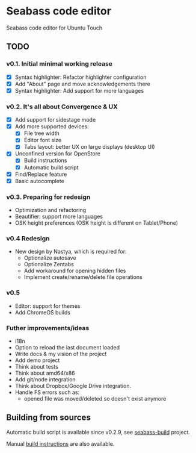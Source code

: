 # Seabass code editor
Seabass code editor for Ubuntu Touch

## TODO
### v0.1. Initial minimal working release
- [x] Syntax highlighter: Refactor highlighter configuration
- [x] Add "About" page and move acknowledgements there
- [x] Syntax highlighter: Add support for more languages

### v0.2. It's all about Convergence & UX
- [x] Add support for sidestage mode
- [x] Add more supported devices:  
   - [x] File tree width
   - [x] Editor font size
   - [x] Tabs layout: better UX on large displays (desktop UI)
- [x] Unconfined version for OpenStore  
   - [x] Build instructions
   - [x] Automatic build script
- [x] Find/Replace feature
- [x] Basic autocomplete

### v0.3. Preparing for redesign
* Optimization and refactoring
* Beautifier: support more languages
* OSK height preferences (OSK height is different on Tablet/Phone)

### v0.4 Redesign
* New design by Nastya, which is required for:
   * Optionalize autosave
   * Optionalize Zentabs
   * Add workaround for opening hidden files
   * Implement create/rename/delete file operations

### v0.5
* Editor: support for themes
* Add ChromeOS builds

### Futher improvements/ideas
* i18n
* Option to reload the last document loaded
* Write docs & my vision of the project
* Add demo project
* Think about tests
* Think about amd64/x86
* Add git/node integration
* Think about Dropbox/Google Drive integration.
* Handle FS errors such as:  
   * opened file was moved/deleted so doesn't exist anymore

## Building from sources

Automatic build script is available since v0.2.9, see [seabass-build](https://github.com/milikhin/seabass-build) project.

Manual [build instructions](building.md) are also available.
